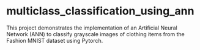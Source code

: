 # multiclass_classification_using_ann
This project demonstrates the implementation of an Artificial Neural Network (ANN) to classify grayscale images of clothing items from the Fashion MNIST dataset using Pytorch.
